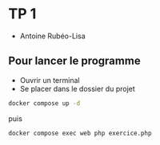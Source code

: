 # TP 1
- Antoine Rubéo-Lisa

## Pour lancer le programme
- Ouvrir un terminal
- Se placer dans le dossier du projet

```bash
docker compose up -d
```
puis 
```bash
docker compose exec web php exercice.php
```